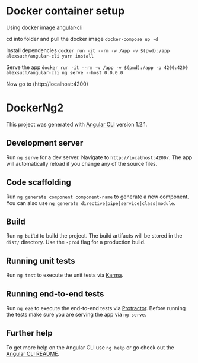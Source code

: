 # Docker container setup

Using docker image [angular-cli](https://hub.docker.com/r/alexsuch/angular-cli/) 

cd into folder and pull the docker image `docker-compose up -d`

Install dependencies `docker run -it --rm -w /app -v $(pwd):/app alexsuch/angular-cli yarn install`

Serve the app `docker run -it --rm -w /app -v $(pwd):/app -p 4200:4200 alexsuch/angular-cli ng serve --host 0.0.0.0`

Now go to (http://localhost:4200)

# DockerNg2

This project was generated with [Angular CLI](https://github.com/angular/angular-cli) version 1.2.1.

## Development server

Run `ng serve` for a dev server. Navigate to `http://localhost:4200/`. The app will automatically reload if you change any of the source files.

## Code scaffolding

Run `ng generate component component-name` to generate a new component. You can also use `ng generate directive|pipe|service|class|module`.

## Build

Run `ng build` to build the project. The build artifacts will be stored in the `dist/` directory. Use the `-prod` flag for a production build.

## Running unit tests

Run `ng test` to execute the unit tests via [Karma](https://karma-runner.github.io).

## Running end-to-end tests

Run `ng e2e` to execute the end-to-end tests via [Protractor](http://www.protractortest.org/).
Before running the tests make sure you are serving the app via `ng serve`.

## Further help

To get more help on the Angular CLI use `ng help` or go check out the [Angular CLI README](https://github.com/angular/angular-cli/blob/master/README.md).
